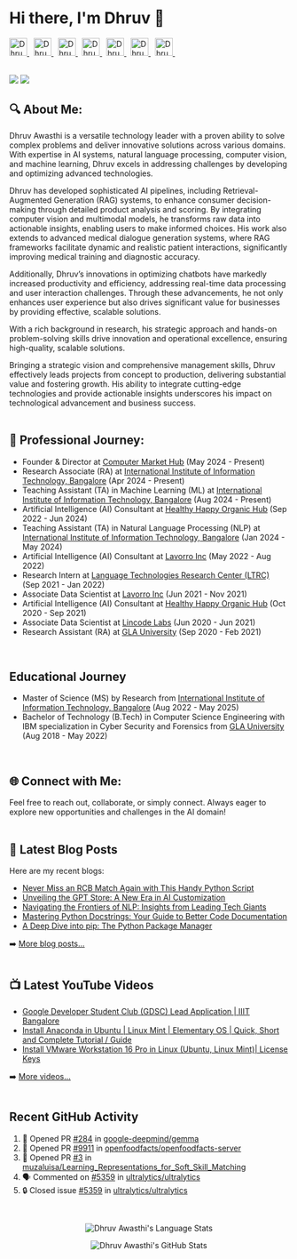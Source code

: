
# Hi there, I'm Dhruv 👋

<a href="http://dhruvawasthi.com">
  <img alt="Dhruv's Website" height="32" width="32" src="https://cdn.jsdelivr.net/npm/simple-icons@v8/icons/firefox.svg" />
</a> &nbsp;  
<a href="https://www.linkedin.com/in/dhruv-awasthi/">
  <img alt="Dhruv's LinkedIn" height="32" width="32" src="https://cdn.jsdelivr.net/npm/simple-icons@v8/icons/linkedin.svg" />
</a> &nbsp; 
<a href="https://twitter.com/_dhruvawasthi">
  <img alt="Dhruv's Twitter" height="32" width="32" src="https://cdn.jsdelivr.net/npm/simple-icons@v8/icons/twitter.svg" />
</a> &nbsp; 
<a href="https://www.facebook.com/DhruvAwasthi6/">
  <img alt="Dhruv's Facebook" height="32" width="32" src="https://cdn.jsdelivr.net/npm/simple-icons@v8/icons/facebook.svg" />
</a> &nbsp; 
<a href="https://www.instagram.com/_dhruvawasthi/">
  <img alt="Dhruv's Instagram" height="32" width="32" src="https://cdn.jsdelivr.net/npm/simple-icons@v8/icons/instagram.svg" />
</a> &nbsp; 
<a href="https://www.youtube.com/@_dhruvawasthi">
  <img alt="Dhruv's YouTube" height="32" width="32" src="https://cdn.jsdelivr.net/npm/simple-icons@v8/icons/youtube.svg" />
</a> &nbsp; 
<a href="mailto: dhruvawasthicc@gmail.com">
  <img alt="Dhruv's Email" height="32" width="32" src="https://cdn.jsdelivr.net/npm/simple-icons@v8/icons/gmail.svg" />
</a> &nbsp;

<br>
<br>

[![](https://wakatime.com/badge/user/97d48e99-abfa-4dd7-8a9d-b14dce3279f6.svg)](https://wakatime.com/@97d48e99-abfa-4dd7-8a9d-b14dce3279f6)  ![](https://komarev.com/ghpvc/?username=DhruvAwasthi&style=flat&label=Visitors)


## 🔍 About Me:
Dhruv Awasthi is a versatile technology leader with a proven ability to solve complex problems and deliver innovative solutions across various domains. With expertise in AI systems, natural language processing, computer vision, and machine learning, Dhruv excels in addressing challenges by developing and optimizing advanced technologies.

Dhruv has developed sophisticated AI pipelines, including Retrieval-Augmented Generation (RAG) systems, to enhance consumer decision-making through detailed product analysis and scoring. By integrating computer vision and multimodal models, he transforms raw data into actionable insights, enabling users to make informed choices. His work also extends to advanced medical dialogue generation systems, where RAG frameworks facilitate dynamic and realistic patient interactions, significantly improving medical training and diagnostic accuracy.

Additionally, Dhruv’s innovations in optimizing chatbots have markedly increased productivity and efficiency, addressing real-time data processing and user interaction challenges. Through these advancements, he not only enhances user experience but also drives significant value for businesses by providing effective, scalable solutions.

With a rich background in research, his strategic approach and hands-on problem-solving skills drive innovation and operational excellence, ensuring high-quality, scalable solutions.

Bringing a strategic vision and comprehensive management skills, Dhruv effectively leads projects from concept to production, delivering substantial value and fostering growth. His ability to integrate cutting-edge technologies and provide actionable insights underscores his impact on technological advancement and business success.
<br>
<br>

## 🚀 Professional Journey:
- Founder & Director at [Computer Market Hub](https://www.computermarkethub.com/) (May 2024 - Present)
- Research Associate (RA) at [International Institute of Information Technology, Bangalore](https://www.iiitb.ac.in/) (Apr 2024 - Present)
- Teaching Assistant (TA) in Machine Learning (ML) at [International Institute of Information Technology, Bangalore](https://www.iiitb.ac.in/) (Aug 2024 - Present)
- Artificial Intelligence (AI) Consultant at [Healthy Happy Organic Hub](https://h2ohub.com/) (Sep 2022 - Jun 2024)
- Teaching Assistant (TA) in Natural Language Processing (NLP) at [International Institute of Information Technology, Bangalore](https://www.iiitb.ac.in/) (Jan 2024 - May 2024)
- Artificial Intelligence (AI) Consultant at [Lavorro Inc](https://www.lavorro.com/) (May 2022 - Aug 2022)
- Research Intern at [Language Technologies Research Center (LTRC)](https://ltrc.iiit.ac.in/) (Sep 2021 - Jan 2022)
- Associate Data Scientist at [Lavorro Inc](https://www.lavorro.com/) (Jun 2021 - Nov 2021)
- Artificial Intelligence (AI) Consultant at [Healthy Happy Organic Hub](https://h2ohub.com/) (Oct 2020 - Sep 2021)
- Associate Data Scientist at [Lincode Labs](https://www.lincode.ai/) (Jun 2020 - Jun 2021)
- Research Assistant (RA) at [GLA University](https://www.gla.ac.in/) (Sep 2020 - Feb 2021)
<br>

## Educational Journey
- Master of Science (MS) by Research from [International Institute of Information Technology, Bangalore](https://www.iiitb.ac.in/) (Aug 2022 - May 2025)
- Bachelor of Technology (B.Tech) in Computer Science Engineering with IBM specialization in Cyber Security and Forensics from [GLA University](https://www.gla.ac.in/) (Aug 2018 - May 2022)  
<br>

## 🌐 Connect with Me:
Feel free to reach out, collaborate, or simply connect. Always eager to explore new opportunities and challenges in the AI domain!
<br> 
<br>


## 📕 Latest Blog Posts
Here are my recent blogs:

<!-- BLOGS_START -->
- [Never Miss an RCB Match Again with This Handy Python Script](https://www.dhruvawasthi.com/post/never-miss-an-rcb-match-again-with-this-handy-python-script)
- [Unveiling the GPT Store: A New Era in AI Customization](https://www.dhruvawasthi.com/post/unveiling-the-gpt-store-a-new-era-in-ai-customization)
- [Navigating the Frontiers of NLP: Insights from Leading Tech Giants](https://www.dhruvawasthi.com/post/navigating-the-frontiers-of-nlp-insights-from-leading-tech-giants)
- [Mastering Python Docstrings: Your Guide to Better Code Documentation](https://www.dhruvawasthi.com/post/mastering-python-docstrings-your-guide-to-better-code-documentation)
- [A Deep Dive into pip: The Python Package Manager](https://www.dhruvawasthi.com/post/a-deep-dive-into-pip-the-python-package-manager)
<!-- BLOGS_END -->
➡️ [More blog posts...](https://www.dhruvawasthi.com/blog)
<br>
<br>

## 📺 Latest YouTube Videos

<!-- YOUTUBE:START -->
- [Google Developer Student Club &lpar;GDSC&rpar; Lead Application | IIIT Bangalore](https://www.youtube.com/watch?v=B4_rZca7fyk)
- [Install Anaconda in Ubuntu | Linux Mint | Elementary OS | Quick, Short and Complete Tutorial / Guide](https://www.youtube.com/watch?v=tynMx8_rE2Q)
- [Install VMware Workstation 16 Pro in Linux &lpar;Ubuntu, Linux Mint&rpar;| License Keys](https://www.youtube.com/watch?v=6frf8R2Td60)
<!-- YOUTUBE:END -->
➡️ [More videos...](https://youtube.com/@_dhruvawasthi)
<br>
<br>


## Recent GitHub Activity

<!--START_SECTION:activity-->
1. 💪 Opened PR [#284](https://github.com/google-deepmind/gemma/pull/284) in [google-deepmind/gemma](https://github.com/google-deepmind/gemma)
2. 💪 Opened PR [#9911](https://github.com/openfoodfacts/openfoodfacts-server/pull/9911) in [openfoodfacts/openfoodfacts-server](https://github.com/openfoodfacts/openfoodfacts-server)
3. 💪 Opened PR [#3](https://github.com/muzaluisa/Learning_Representations_for_Soft_Skill_Matching/pull/3) in [muzaluisa/Learning_Representations_for_Soft_Skill_Matching](https://github.com/muzaluisa/Learning_Representations_for_Soft_Skill_Matching)
4. 🗣 Commented on [#5359](https://github.com/ultralytics/ultralytics/issues/5359#issuecomment-1762545790) in [ultralytics/ultralytics](https://github.com/ultralytics/ultralytics)
5. 🔒 Closed issue [#5359](https://github.com/ultralytics/ultralytics/issues/5359) in [ultralytics/ultralytics](https://github.com/ultralytics/ultralytics)
<!--END_SECTION:activity-->

<br>
<p align="center"><img alt="Dhruv Awasthi's Language Stats" src="https://github-readme-stats-dhruvawasthis-projects.vercel.app/api/top-langs?username=dhruvawasthi&count_private=true&show_icons=true&include_all_commits=true&theme=transparent&hide=jupyter%20notebook&layout=compact" /> 
<p align="center"><img alt="Dhruv Awasthi's GitHub Stats" src="https://github-readme-stats-dhruvawasthis-projects.vercel.app/api?username=dhruvawasthi&count_private=true&show_icons=true&include_all_commits=true&theme=transparent" />  

